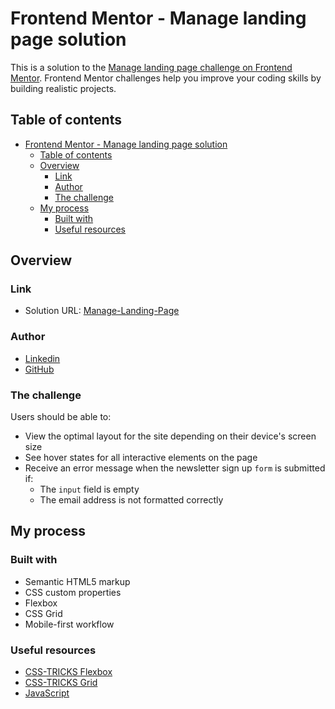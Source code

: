 # Frontend Mentor - Manage landing page solution

This is a solution to the [Manage landing page challenge on Frontend Mentor](https://www.frontendmentor.io/challenges/manage-landing-page-SLXqC6P5). Frontend Mentor challenges help you improve your coding skills by building realistic projects.

## Table of contents

- [Frontend Mentor - Manage landing page solution](#frontend-mentor---manage-landing-page-solution)
  - [Table of contents](#table-of-contents)
  - [Overview](#overview)
    - [Link](#link)
    - [Author](#author)
    - [The challenge](#the-challenge)
  - [My process](#my-process)
    - [Built with](#built-with)
    - [Useful resources](#useful-resources)


## Overview

### Link

- Solution URL: [Manage-Landing-Page](https://borjariveiro.github.io/manage-landing-page/)

### Author

- [Linkedin](https://www.linkedin.com/in/borjariveiro/)
- [GitHub](https://github.com/borjariveiro)

### The challenge

Users should be able to:

- View the optimal layout for the site depending on their device's screen size
- See hover states for all interactive elements on the page
- Receive an error message when the newsletter sign up `form` is submitted if:
  - The `input` field is empty
  - The email address is not formatted correctly

## My process

### Built with

- Semantic HTML5 markup
- CSS custom properties
- Flexbox
- CSS Grid
- Mobile-first workflow

### Useful resources

- [CSS-TRICKS Flexbox](https://css-tricks.com/snippets/css/a-guide-to-flexbox/)
- [CSS-TRICKS Grid](https://css-tricks.com/snippets/css/complete-guide-grid/)
- [JavaScript](https://es.javascript.info/)
